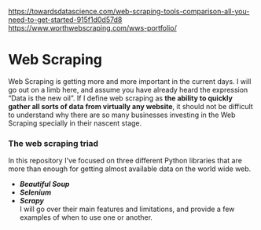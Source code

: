 https://towardsdatascience.com/web-scraping-tools-comparison-all-you-need-to-get-started-915f1d0d57d8
https://www.worthwebscraping.com/wws-portfolio/

# Web Scraping
Web Scraping is getting more and more important in the current days. I will go out on a limb here, and assume you have already heard the expression “Data is the new oil”. If I define web scraping as **the ability to quickly gather all sorts of data from virtually any website**, it should not be difficult to understand why there are so many businesses investing in the Web Scraping specially in their nascent stage.
### The web scraping triad
In this repository I've focused on three different Python libraries that are more than enough for getting almost available data on the world wide web.
-   _**Beautiful Soup**_
-   _**Selenium**_
-   _**Scrapy**_ </br>
I will go over their main features and limitations, and provide a few examples of when to use one or another.

